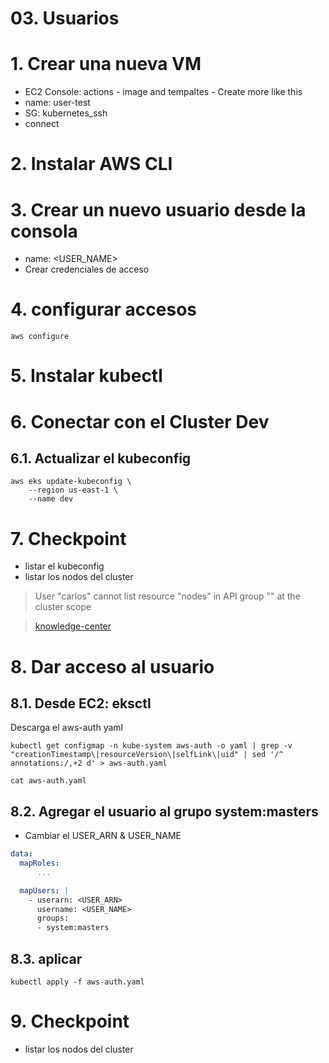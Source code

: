 # 03. Usuarios <!-- omit in toc -->

# 1. Crear una nueva VM
- EC2 Console: actions - image and tempaltes - Create more like this
- name: user-test
- SG: kubernetes_ssh
- connect

# 2. Instalar AWS CLI

# 3. Crear un nuevo usuario desde la consola
- name: <USER_NAME>
- Crear credenciales de acceso

# 4. configurar accesos
```
aws configure
```

# 5. Instalar kubectl

# 6. Conectar con el Cluster Dev
## 6.1. Actualizar el kubeconfig
```
aws eks update-kubeconfig \
    --region us-east-1 \
    --name dev
```

# 7. Checkpoint
- listar el kubeconfig
- listar los nodos del cluster

> User "carlos" cannot list resource "nodes" in API group "" at the cluster scope

> [knowledge-center](https://repost.aws/knowledge-center/eks-api-server-unauthorized-error)

# 8. Dar acceso al usuario
## 8.1. Desde EC2: eksctl
Descarga el aws-auth yaml
```
kubectl get configmap -n kube-system aws-auth -o yaml | grep -v "creationTimestamp\|resourceVersion\|selfLink\|uid" | sed '/^  annotations:/,+2 d' > aws-auth.yaml

cat aws-auth.yaml
```

## 8.2. Agregar el usuario al grupo system:masters
- Cambiar el USER_ARN & USER_NAME
```yaml
data:
  mapRoles:
	  ...

  mapUsers: |
    - userarn: <USER_ARN>
      username: <USER_NAME>
      groups:
      - system:masters
```
## 8.3. aplicar
```
kubectl apply -f aws-auth.yaml
```

# 9. Checkpoint
- listar los nodos del cluster
